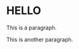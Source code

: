 <html>
<body>
  <h1>HELLO</h1>
<p>This is a paragraph.</p>
<p>This is another paragraph.</p>
</body>
</html>

